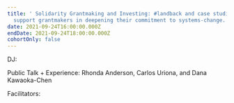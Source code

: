 ```yaml
---
title: ' Solidarity Grantmaking and Investing: #landback and case studies to
  support grantmakers in deepening their commitment to systems-change.'
date: 2021-09-24T16:00:00.000Z
endDate: 2021-09-24T18:00:00.000Z
cohortOnly: false
---
```


DJ:

Public Talk + Experience: Rhonda Anderson, Carlos Uriona, and Dana Kawaoka-Chen

Facilitators:

